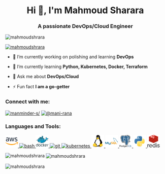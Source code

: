 <h1 align="center">Hi 👋, I'm Mahmoud Sharara</h1>
<h3 align="center">A passionate DevOps/Cloud Engineer</h3>

<p align="left"> <img src="https://komarev.com/ghpvc/?username=mahmoudshrara&label=Profile%20views&color=0e75b6&style=flat" alt="mahmoudshrara" /> </p>

<p align="left"> <a href="https://github.com/ryo-ma/github-profile-trophy"><img src="https://github-profile-trophy.vercel.app/?username=mahmoudshrara" alt="mahmoudshrara" /></a> </p>

- 🔭 I’m currently working on polishing and learning **DevOps**

- 🌱 I’m currently learning **Python, Kubernetes, Docker, Terraform**


- 💬 Ask me about **DevOps/Cloud**

- ⚡ Fun fact **I am a go-getter**


<h3 align="left">Connect with me:</h3>
<p align="left">
<a href="https://linkedin.com/in/mahmoud-shrara/" target="blank"><img align="center" src="https://raw.githubusercontent.com/rahuldkjain/github-profile-readme-generator/master/src/images/icons/Social/linked-in-alt.svg" alt="manminder-s/" height="30" width="40" /></a>
<a href="www.mahmoodshrara@gmail.com" target="blank"><img align="center" src="https://raw.githubusercontent.com/rahuldkjain/github-profile-readme-generator/master/src/images/icons/Social/medium.svg" alt="@mani-rana" height="30" width="40" /></a>
</p>

<h3 align="left">Languages and Tools:</h3>
<p align="left"> <a href="https://aws.amazon.com" target="_blank" rel="noreferrer"> <img src="https://raw.githubusercontent.com/devicons/devicon/master/icons/amazonwebservices/amazonwebservices-original-wordmark.svg" alt="aws" width="40" height="40"/> </a> <a href="https://www.gnu.org/software/bash/" target="_blank" rel="noreferrer"> <img src="https://www.vectorlogo.zone/logos/gnu_bash/gnu_bash-icon.svg" alt="bash" width="40" height="40"/> </a> <a href="https://www.docker.com/" target="_blank" rel="noreferrer"> <img src="https://raw.githubusercontent.com/devicons/devicon/master/icons/docker/docker-original-wordmark.svg" alt="docker" width="40" height="40"/> </a> <a href="https://git-scm.com/" target="_blank" rel="noreferrer"> <img src="https://www.vectorlogo.zone/logos/git-scm/git-scm-icon.svg" alt="git" width="40" height="40"/> </a> <a href="https://kubernetes.io" target="_blank" rel="noreferrer"> <img src="https://www.vectorlogo.zone/logos/kubernetes/kubernetes-icon.svg" alt="kubernetes" width="40" height="40"/> </a> <a href="https://www.linux.org/" target="_blank" rel="noreferrer"> <img src="https://raw.githubusercontent.com/devicons/devicon/master/icons/linux/linux-original.svg" alt="linux" width="40" height="40"/> </a> <a href="https://www.mysql.com/" target="_blank" rel="noreferrer"> <img src="https://raw.githubusercontent.com/devicons/devicon/master/icons/mysql/mysql-original-wordmark.svg" alt="mysql" width="40" height="40"/> </a> <a href="https://www.postgresql.org" target="_blank" rel="noreferrer"> <img src="https://raw.githubusercontent.com/devicons/devicon/master/icons/postgresql/postgresql-original-wordmark.svg" alt="postgresql" width="40" height="40"/> </a> <a href="https://www.python.org" target="_blank" rel="noreferrer"> <img src="https://raw.githubusercontent.com/devicons/devicon/master/icons/python/python-original.svg" alt="python" width="40" height="40"/> </a> <a href="https://redis.io" target="_blank" rel="noreferrer"> <img src="https://raw.githubusercontent.com/devicons/devicon/master/icons/redis/redis-original-wordmark.svg" alt="redis" width="40" height="40"/> </a> </p>

<p><img align="left" src="https://github-readme-stats.vercel.app/api/top-langs?username=mahmoudshrara&show_icons=true&locale=en&layout=compact" alt="mahmoudshrara" /></p>

<p>&nbsp;<img align="center" src="https://github-readme-stats.vercel.app/api?username=mahmoudshrara&show_icons=true&locale=en" alt="mahmoudshrara" /></p>

<p><img align="center" src="https://github-readme-streak-stats.herokuapp.com/?user=mahmoudshrara&" alt="mahmoudshrara" /></p>

